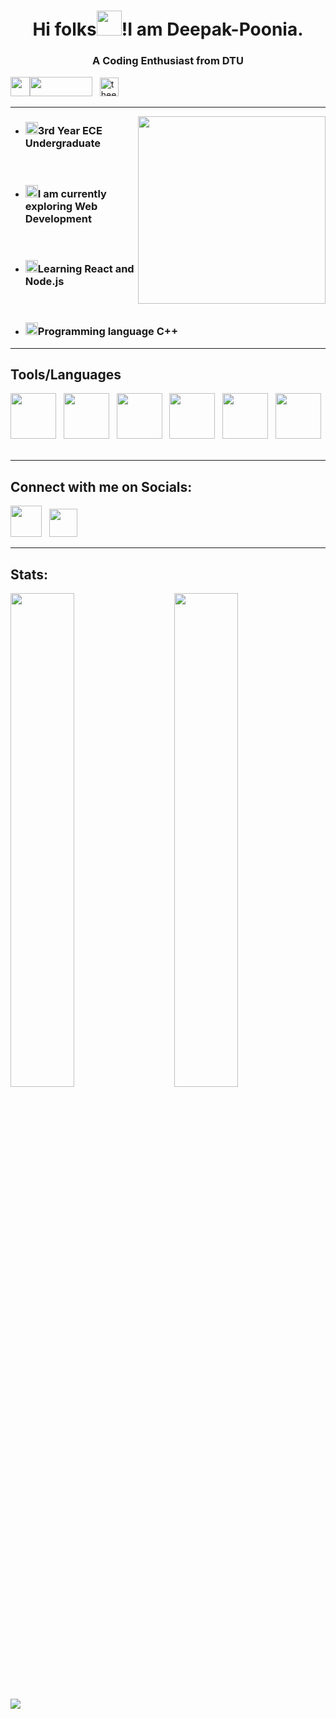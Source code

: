 
<h1 align="center">Hi folks<img src="https://c.tenor.com/SNL9_xhZl9oAAAAi/waving-hand-joypixels.gif" height="40">!I am Deepak-Poonia.</h1>
<h3  align="center">A Coding Enthusiast from DTU</h3>
<p>
<img src="https://play-lh.googleusercontent.com/PCpXdqvUWfCW1mXhH1Y_98yBpgsWxuTSTofy3NGMo9yBTATDyzVkqU580bfSln50bFU=s180-rw" height="31"><img src="https://img.shields.io/github/followers/Deepak1306?label=follow&style=social)](https://github.com/Deepak1306)" width="100" height="31"></img> &nbsp;
<a href="https://twitter.com/theexoticguy13" target="blank" width="50"><img src="https://img.shields.io/twitter/follow/theexoticguy?logo=twitter&style=for-the-badge" alt="theexoticguy13" height="30"></a> &nbsp;
</p>

<hr>

<a href="URL_REDIRECT" target="blank"><img align="right" src="https://user-images.githubusercontent.com/87796410/152679723-ec17710b-1545-4098-a257-ef3f5c7d0f54.jpg" height="300" /></a>
<ul>
  <li><h3><img src="https://c.tenor.com/2gYfk-uwUnoAAAAi/graduation-cap-graduate.gif" height="20">3rd Year ECE Undergraduate</h3></li><br>
  <li><h3> <img src="https://c.tenor.com/H6CIWtKHIM0AAAAi/telescope-objects.gif" height="20">I am currently exploring Web Development</h3></li><br>
  <li><h3><img src="https://c.tenor.com/o_YjMXKZhRgAAAAi/redux-react.gif" height="20">Learning React and Node.js</h3></li><br>
  <li><h3><img src="https://encrypted-tbn0.gstatic.com/images?q=tbn:ANd9GcQsB3Zrsil8K6w7RnpvJAYUuyFh3GjNvLAyvA&usqp=CAU" height="20">Programming language C++</h3></li>  
</ul> 
<hr>
<h2>Tools/Languages</h2>
<p><img src="https://encrypted-tbn0.gstatic.com/images?q=tbn:ANd9GcQsB3Zrsil8K6w7RnpvJAYUuyFh3GjNvLAyvA&usqp=CAU" height="73">
&nbsp;
<img src="https://upload.wikimedia.org/wikipedia/commons/thumb/9/99/Unofficial_JavaScript_logo_2.svg/768px-Unofficial_JavaScript_logo_2.svg.png" height="73">
&nbsp;
<img src="https://repository-images.githubusercontent.com/296760375/876b9000-2673-11eb-8680-ec65b312bb89" height="73" >
&nbsp;
 <img src="https://play-lh.googleusercontent.com/85WnuKkqDY4gf6tndeL4_Ng5vgRk7PTfmpI4vHMIosyq6XQ7ZGDXNtYG2s0b09kJMw=s180-rw" height="73" >
&nbsp;
  <img src="https://brandslogos.com/wp-content/uploads/images/large/css3-logo-black-and-white.png" height="73" >
&nbsp;
   <img src="https://avatars.githubusercontent.com/u/2918581?s=280&v=4" height="73" >
&nbsp;

</p>
<hr>
<h2>Connect with me on Socials:</h2>
<a href="https://twitter.com/theexoticguy13"><img src="https://c.tenor.com/wvgHUDQog4sAAAAi/twitter.gif" height="50"></a>
&nbsp;
<a href="https://www.linkedin.com/in/deepak-poonia-7981b8216/"><img src="https://images.unsplash.com/photo-1611944212129-29977ae1398c?ixlib=rb-1.2.1&ixid=MnwxMjA3fDB8MHxzZWFyY2h8Mnx8bGlua2VkaW4lhttps://twitter.com/theexoticguy13MjBsb2dvfGVufDB8fDB8fA%3D%3D&w=1000&q=80" height="45"></a>
<hr>
<h2>Stats:</h2>
<p>
<img src="https://github-readme-stats.vercel.app/api?username=Deepak1306&&show_icons=true&title_color=ffffff&icon_color=bb2acf&text_color=daf7dc&bg_color=151515" width="45%">
  &nbsp; &nbsp;  &nbsp; &nbsp;
<img src="https://github-readme-streak-stats.herokuapp.com?user=Deepak1306&theme=tokyonight&date_format=M%20j%5B%2C%20Y%5D" width="45%">
  
  </p>

<img src="https://github-readme-stats.vercel.app/api/top-langs/?username=Deepak1306&theme=tokyonight">



